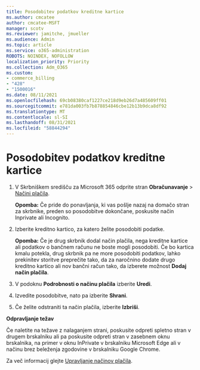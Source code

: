 ```yaml
---
title: Posodobitev podatkov kreditne kartice
ms.author: cmcatee
author: cmcatee-MSFT
manager: scotv
ms.reviewer: jamitche, jmueller
ms.audience: Admin
ms.topic: article
ms.service: o365-administration
ROBOTS: NOINDEX, NOFOLLOW
localization_priority: Priority
ms.collection: Adm_O365
ms.custom:
- commerce_billing
- "428"
- "1500016"
ms.date: 08/11/2021
ms.openlocfilehash: 69cb08380caf1227ce218d9eb26d7a485609ff01
ms.sourcegitcommit: e781da003fb7b878854846cbe12b13b9dca8df92
ms.translationtype: MT
ms.contentlocale: sl-SI
ms.lasthandoff: 08/31/2021
ms.locfileid: "58844294"
---
```

# <a name="update-credit-card-information"></a>Posodobitev podatkov kreditne kartice

1. V Skrbniškem središču za Microsoft 365 odprite stran **Obračunavanje** \> [Načini plačila](https://go.microsoft.com/fwlink/p/?linkid=2018806).

    **Opomba:** Če pride do ponavljanja, ki vas pošlje nazaj na domačo stran za skrbnike, preden so posodobitve dokončane, poskusite način Inprivate ali Incognito.
  
2. Izberite kreditno kartico, za katero želite posodobiti podatke.

    **Opomba:** Če je drug skrbnik dodal način plačila, nega kreditne kartice ali podatkov o bančnem računu ne boste mogli posodobiti. Če bo kartica kmalu potekla, drug skrbnik pa ne more posodobiti podatkov, lahko prekinitev storitve preprečite tako, da za naročnino dodate drugo kreditno kartico ali nov bančni račun tako, da izberete možnost **Dodaj način plačila**.
  
3. V podoknu **Podrobnosti o načinu plačila** izberite **Uredi**.

4. Izvedite posodobitve, nato pa izberite **Shrani**.

5. Če želite odstraniti ta način plačila, izberite **Izbriši**.

**Odpravljanje težav**

Če naletite na težave z nalaganjem strani, poskusite odpreti spletno stran v drugem brskalniku ali pa poskusite odpreti stran v zasebnem oknu brskalnika, na primer v oknu InPrivate v brskalniku Microsoft Edge ali v načinu brez beleženja zgodovine v brskalniku Google Chrome. 

Za več informacij glejte [Upravljanje načinov plačila](https://docs.microsoft.com/microsoft-365/commerce/billing-and-payments/manage-payment-methods).
